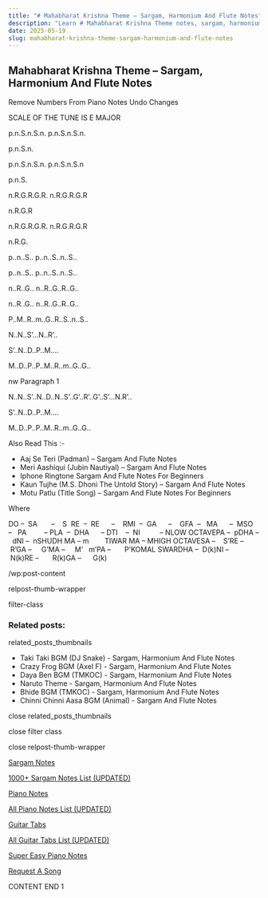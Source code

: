 ```yaml
---
title: "# Mahabharat Krishna Theme – Sargam, Harmonium And Flute Notes"
description: "Learn # Mahabharat Krishna Theme notes, sargam, harmonium notations and flute notes. Easy step-by-step tutorial for beginners."
date: 2025-05-19
slug: mahabharat-krishna-theme-sargam-harmonium-and-flute-notes
---
```


## Mahabharat Krishna Theme – Sargam, Harmonium And Flute Notes

Remove Numbers From Piano Notes
Undo Changes

SCALE OF THE TUNE IS E MAJOR

p.n.S.n.S.n. p.n.S.n.S.n.

p.n.S.n.

p.n.S.n.S.n. p.n.S.n.S.n

p.n.S.

n.R.G.R.G.R. n.R.G.R.G.R

n.R.G.R

n.R.G.R.G.R. n.R.G.R.G.R

n.R.G.

p..n..S.. p..n..S..n..S..

p..n..S.. p..n..S..n..S..

n..R..G.. n..R..G..R..G..

n..R..G.. n..R..G..R..G..

P..M..R..m..G..R..S..n..S..

N..N..S’…N..R’..

S’..N..D..P..M….

M..D..P..P..M..R..m..G..G..



nw Paragraph 1

N..N..S’..N..D..N..S’..G’..R’..G’..S’…N.R’..

S’..N..D..P..M….

M..D..P..P..M..R..m..G..G..



Also Read This :-

* Aaj Se Teri (Padman) – Sargam And Flute Notes
* Meri Aashiqui (Jubin Nautiyal) – Sargam And Flute Notes
* Iphone Ringtone Sargam And Flute Notes For Beginners
* Kaun Tujhe (M.S. Dhoni The Untold Story) – Sargam And Flute Notes
* Motu Patlu (Title Song) – Sargam And Flute Notes For Beginners



Where

DO –  SA       –    S  RE  –  RE      –    RMI  –  GA      –    GFA  –   MA      –  MSO  –   PA         – PLA  –  DHA      – DTI    –  NI          – NLOW OCTAVEPA –  pDHA –  dNI –  nSHUDH MA – m        TIWAR MA – MHIGH OCTAVESA –    S’RE –     R’GA –     G’MA –     M’   m’PA –       P’KOMAL SWARDHA –  D(k)NI –       N(k)RE –       R(k)GA –      G(k)



/wp:post-content

relpost-thumb-wrapper

filter-class

### Related posts:

related_posts_thumbnails

* Taki Taki BGM (DJ Snake) - Sargam, Harmonium And Flute Notes
* Crazy Frog BGM (Axel F) - Sargam, Harmonium And Flute Notes
* Daya Ben BGM (TMKOC) - Sargam, Harmonium And Flute Notes
* Naruto Theme - Sargam, Harmonium And Flute Notes
* Bhide BGM (TMKOC) - Sargam, Harmonium And Flute Notes
* Chinni Chinni Aasa BGM (Animal) - Sargam And Flute Notes

close related_posts_thumbnails

close filter class

close relpost-thumb-wrapper

[Sargam Notes](/sargam-notes.html)

[1000+ Sargam Notes List (UPDATED)](/all-songs-list-sargam-notes.html)

[Piano Notes](/piano-notes.html)

[All Piano Notes List (UPDATED)](/all-songs-list-piano-notes.html)

[Guitar Tabs](/guitar-tabs.html)

[All Guitar Tabs List (UPDATED)](/all-songs-list-guitar-tabs.html)

[Super Easy Piano Notes](https://studywall.in/)

[Request A Song](/request-a-song.html)

CONTENT END 1

